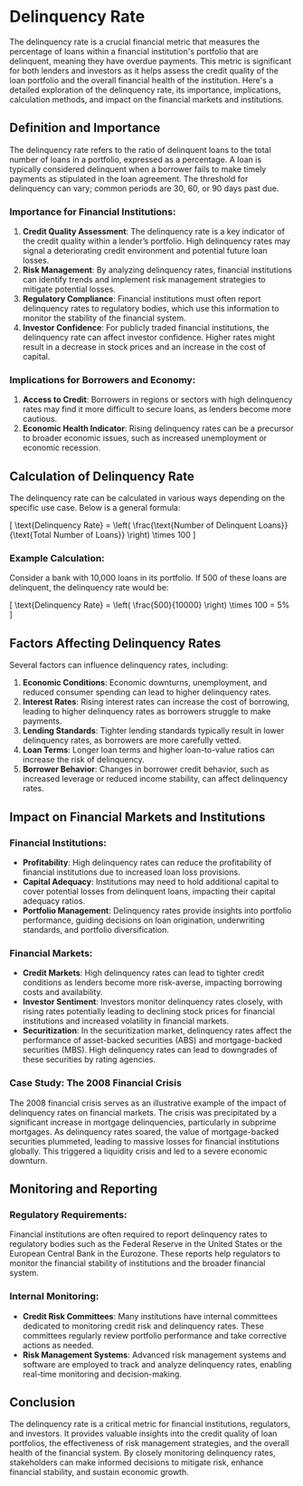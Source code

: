 # Delinquency Rate

The delinquency rate is a crucial financial metric that measures the percentage of loans within a financial institution's portfolio that are delinquent, meaning they have overdue payments. This metric is significant for both lenders and investors as it helps assess the credit quality of the loan portfolio and the overall financial health of the institution. Here's a detailed exploration of the delinquency rate, its importance, implications, calculation methods, and impact on the financial markets and institutions.

## Definition and Importance

The delinquency rate refers to the ratio of delinquent loans to the total number of loans in a portfolio, expressed as a percentage. A loan is typically considered delinquent when a borrower fails to make timely payments as stipulated in the loan agreement. The threshold for delinquency can vary; common periods are 30, 60, or 90 days past due.

### Importance for Financial Institutions:
1. **Credit Quality Assessment**: The delinquency rate is a key indicator of the credit quality within a lender’s portfolio. High delinquency rates may signal a deteriorating credit environment and potential future loan losses.
2. **Risk Management**: By analyzing delinquency rates, financial institutions can identify trends and implement risk management strategies to mitigate potential losses.
3. **Regulatory Compliance**: Financial institutions must often report delinquency rates to regulatory bodies, which use this information to monitor the stability of the financial system.
4. **Investor Confidence**: For publicly traded financial institutions, the delinquency rate can affect investor confidence. Higher rates might result in a decrease in stock prices and an increase in the cost of capital.

### Implications for Borrowers and Economy:
1. **Access to Credit**: Borrowers in regions or sectors with high delinquency rates may find it more difficult to secure loans, as lenders become more cautious.
2. **Economic Health Indicator**: Rising delinquency rates can be a precursor to broader economic issues, such as increased unemployment or economic recession.

## Calculation of Delinquency Rate

The delinquency rate can be calculated in various ways depending on the specific use case. Below is a general formula:

\[ \text{Delinquency Rate} = \left( \frac{\text{Number of Delinquent Loans}}{\text{Total Number of Loans}} \right) \times 100 \]

### Example Calculation:
Consider a bank with 10,000 loans in its portfolio. If 500 of these loans are delinquent, the delinquency rate would be:

\[ \text{Delinquency Rate} = \left( \frac{500}{10000} \right) \times 100 = 5\% \]

## Factors Affecting Delinquency Rates

Several factors can influence delinquency rates, including:

1. **Economic Conditions**: Economic downturns, unemployment, and reduced consumer spending can lead to higher delinquency rates.
2. **Interest Rates**: Rising interest rates can increase the cost of borrowing, leading to higher delinquency rates as borrowers struggle to make payments.
3. **Lending Standards**: Tighter lending standards typically result in lower delinquency rates, as borrowers are more carefully vetted.
4. **Loan Terms**: Longer loan terms and higher loan-to-value ratios can increase the risk of delinquency.
5. **Borrower Behavior**: Changes in borrower credit behavior, such as increased leverage or reduced income stability, can affect delinquency rates.

## Impact on Financial Markets and Institutions

### Financial Institutions:
- **Profitability**: High delinquency rates can reduce the profitability of financial institutions due to increased loan loss provisions.
- **Capital Adequacy**: Institutions may need to hold additional capital to cover potential losses from delinquent loans, impacting their capital adequacy ratios.
- **Portfolio Management**: Delinquency rates provide insights into portfolio performance, guiding decisions on loan origination, underwriting standards, and portfolio diversification.

### Financial Markets:
- **Credit Markets**: High delinquency rates can lead to tighter credit conditions as lenders become more risk-averse, impacting borrowing costs and availability.
- **Investor Sentiment**: Investors monitor delinquency rates closely, with rising rates potentially leading to declining stock prices for financial institutions and increased volatility in financial markets.
- **Securitization**: In the securitization market, delinquency rates affect the performance of asset-backed securities (ABS) and mortgage-backed securities (MBS). High delinquency rates can lead to downgrades of these securities by rating agencies.

### Case Study: The 2008 Financial Crisis
The 2008 financial crisis serves as an illustrative example of the impact of delinquency rates on financial markets. The crisis was precipitated by a significant increase in mortgage delinquencies, particularly in subprime mortgages. As delinquency rates soared, the value of mortgage-backed securities plummeted, leading to massive losses for financial institutions globally. This triggered a liquidity crisis and led to a severe economic downturn.

## Monitoring and Reporting

### Regulatory Requirements:
Financial institutions are often required to report delinquency rates to regulatory bodies such as the Federal Reserve in the United States or the European Central Bank in the Eurozone. These reports help regulators to monitor the financial stability of institutions and the broader financial system.

### Internal Monitoring:
- **Credit Risk Committees**: Many institutions have internal committees dedicated to monitoring credit risk and delinquency rates. These committees regularly review portfolio performance and take corrective actions as needed.
- **Risk Management Systems**: Advanced risk management systems and software are employed to track and analyze delinquency rates, enabling real-time monitoring and decision-making.

## Conclusion

The delinquency rate is a critical metric for financial institutions, regulators, and investors. It provides valuable insights into the credit quality of loan portfolios, the effectiveness of risk management strategies, and the overall health of the financial system. By closely monitoring delinquency rates, stakeholders can make informed decisions to mitigate risk, enhance financial stability, and sustain economic growth.